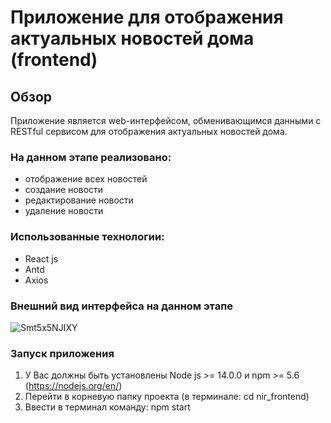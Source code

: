 # Приложение для отображения актуальных новостей дома (frontend)

## Обзор

Приложение является web-интерфейсом, обменивающимся данными с RESTful сервисом для отображения актуальных новостей дома.

### На данном этапе реализовано:

* отображение всех новостей
* создание новости
* редактирование новости
* удаление новости

### Использованные технологии:

* React js
* Antd
* Axios

### Внешний вид интерфейса на данном этапе
![Smt5x5NJIXY](https://user-images.githubusercontent.com/122719523/223444386-6c5f8f52-7cb8-4399-b372-857db77e9a51.jpg)

### Запуск приложения

1. У Вас должны быть установлены Node js >= 14.0.0 и npm >= 5.6 (https://nodejs.org/en/)
2. Перейти в корневую папку проекта (в терминале: cd nir_frontend)
3. Ввести в терминал команду: npm start
